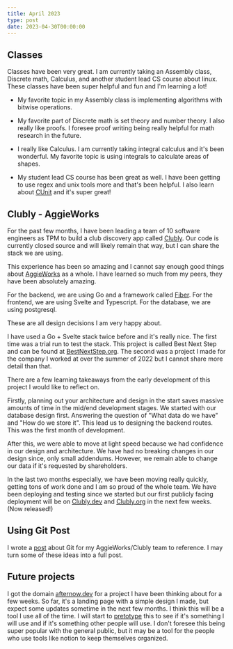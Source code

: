 ```yaml
---
title: April 2023
type: post
date: 2023-04-30T00:00:00
---
```


## Classes

Classes have been very great. I am currently taking an Assembly class, Discrete math, Calculus, and another student lead CS course about linux.
These classes have been super helpful and fun and I'm learning a lot!

- My favorite topic in my Assembly class is implementing algorithms with bitwise operations.

- My favorite part of Discrete math is set theory and number theory. I also really like proofs. I foresee proof writing being really helpful for math research in the future.

- I really like Calculus. I am currently taking integral calculus and it's been wonderful. My favorite topic is using integrals to calculate areas of shapes.

- My student lead CS course has been great as well. I have been getting to use regex and unix tools more and that's been helpful. I also learn about [CUnit](https://linux.die.net/man/3/cunit) and it's super great!

## Clubly - AggieWorks

For the past few months, I have been leading a team of 10 software engineers as TPM to build a club discovery app called [Clubly](https://clubly.org). Our code is currently closed source and will likely remain that way, but I can share the stack we are using.

This experience has been so amazing and I cannot say enough good things about [AggieWorks](https://aggieworks.org) as a whole. I have learned so much from my peers, they have been absolutely amazing.

For the backend, we are using Go and a framework called [Fiber](https://gofiber.io/).
For the frontend, we are using Svelte and Typescript.
For the database, we are using postgresql.

These are all design decisions I am very happy about.

I have used a Go + Svelte stack twice before and it's really nice. The first time was a trial run to test the stack. This project is called Best Next Step and can be found at [BestNextStep.org](http://bestnextstep.org). The second was a project I made for the company I worked at over the summer of 2022 but I cannot share more detail than that.

There are a few learning takeaways from the early development of this project I would like to reflect on.

Firstly, planning out your architecture and design in the start saves massive amounts of time in the mid/end development stages. We started with our database design first. Answering the question of "What data do we have" and "How do we store it". This lead us to designing the backend routes. This was the first month of development.

After this, we were able to move at light speed because we had confidence in our design and architecture.
We have had no breaking changes in our design since, only small addendums. However, we remain able to change our data if it's requested by shareholders.

In the last two months especially, we have been moving really quickly, getting tons of work done and I am so proud of the whole team.
We have been deploying and testing since we started but our first publicly facing deployment will be on [Clubly.dev](https://clubly.dev) and [Clubly.org](https://clubly.org) in the next few weeks. (Now released!)

## Using Git Post

I wrote a [post](/posts/helpful-git-commands/) about Git for my AggieWorks/Clubly team to reference. I may turn some of these ideas into a full post.

## Future projects

I got the domain [afternow.dev](https://afternow.dev) for a project I have been thinking about for a few weeks. So far, it's a landing page with a simple design I made, but expect some updates sometime in the next few months. I think this will be a tool I use all of the time. I will start to [pretotype](https://www.pretotyping.org/) this to see if it's something I will use and if it's something other people will use. I don't foresee this being super popular with the general public, but it may be a tool for the people who use tools like notion to keep themselves organized.
